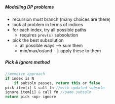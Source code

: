 ##### Modelling DP problems
- recursion must branch (many choices are there)
- look at problem in terms of indices
- for each index, try all possible paths
	- requires `prev(s)` subsolution
- pick the best subsolution
	- all possible ways --> sum them
	- min/max/or/and --> apply these to them

##### Pick & Ignore method

```js
//memoize approach
if index is N 
	if subsoln passes, return this or false
pick item[i] & call fn //with updated subsoln
ignore item[i] & call fn //same subsoln
return pick <op> ignore
```